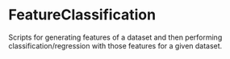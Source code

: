 # FeatureClassification
Scripts for generating features of a dataset and then performing classification/regression with those features for a given dataset.
